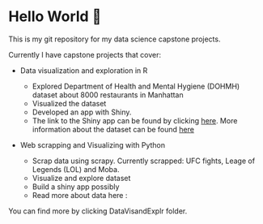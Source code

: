# Hello World :wave:

This is my git repository for my data science capstone projects.

Currently I have capstone projects that cover:
  - Data visualization and exploration in R
    - Explored Department of Health and Mental Hygiene (DOHMH) dataset about 8000 restaurants in Manhattan
    - Visualized the dataset
    - Developed an app with Shiny.
    - The link to the Shiny app can be found by clicking [here](https://tariqkhaleeq.shinyapps.io/r-app3/). More information about the dataset can be found [here](https://blog.nycdatascience.com/student-works/r-shiny/a-dish-to-die-for/)

  - Web scrapping and Visualizing with Python
    - Scrap data using scrapy. Currently scrapped: UFC fights, Leage of Legends (LOL) and Moba.
    - Visualize and explore dataset
    - Build a shiny app possibly
    - Read more about data here :

You can find more by clicking DataVisandExplr folder.
